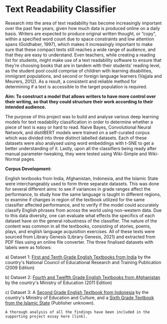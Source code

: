 # Text Readability Classifier

Research into the area of text readability has become increasingly important over the past few years, given how much data is produced online on a daily basis.
Writers are expected to produce original written thought, or “copy”, within a specified word count due to space constraints and low attention spans (Goldhaber,
1997), which makes it increasingly important to make sure that these compact texts still reaches a wide range of audience, and that they are easy to understand.
Even teachers, while creating a reading list for students, might make use of a text readability software to ensure that they’re choosing books that are in tandem
with their students’ reading level, as the student pool could comprise of children with learning disabilities, immigrant populations, and second or foreign
language learners (Vajjala and Meurers, 2012). As a result, a consistent and reliable method for determining if a text is accessible to the target population is
required.

**Aim: To construct a model that allows writers to have more control over their writing, so that they could structure their work according to their intended
audience.**
 
The purpose of this project was to build and analyse various deep learning models for text readability classification in order to determine whether a piece of
text is easy or hard to read. Naive Bayes, Convolutional Neural Network, and distilBERT models were trained on a self-curated corpus which was divided into
three distinct labelled datasets. Each of these datasets were also analysed using word embeddings with t-SNE to get a better understanding of it. Lastly, upon
all the classifiers being ready after manual parameter-tweaking, they were tested using Wiki-Simple and Wiki-Normal pages. 

**Corpus Development:**

English textbooks from India, Afghanistan, Indonesia, and the Islamic State were interchangeably used to form three separate datasets. This was done for several
different aims: to see if variances in grade ranges affect the performance, to study how the same language is taught in different regions, to examine if changes
in region of the textbook utilized for the same classifier affected performance, and to verify if the model could accurately classify English phrases from across
the world using non-western data. Due to this data diversity, one can evaluate what effects the specifics of each dataset have on the general robustness of the
classifier. The nature of the content was common in all the textbooks, consisting of stories, poems, plays, and english language acquisition exercises. All of
these texts were sourced from Library Genesis (Library Genesis, 2021) and extracted from PDF files using an online file converter. The three finalised datasets
with labels were as follows:
 
a)	Dataset 1: [First and Tenth Grade English Textbooks from India](https://libgen.is/search.php?req=ncert+english&open=0&res=25&view=simple&phrase=1&column=def) by the country's National Council of Educational Research and Training Publication (2009 Edition)

b)	Dataset 2: [Fourth and Twelfth Grade English Textbooks from Afghanistan](https://libgen.is/search.php?req=afghanistan+english&lg_topic=libgen&open=0&view=simple&res=25&phrase=1&column=def) by the country's Ministry of Education (2011 Edition)

c) Dataset 3: A [Second Grade English Textbook from Indonesia](https://libgen.is/book/index.php?md5=42EEC448F886A2790FC9AE5A2526F0C4) by the country's Ministry of Education and Culture, and a [Sixth Grade Textbook from the Islamic State](https://libgen.is/search.php?req=islamic+state+english&open=0&res=25&view=simple&phrase=1&column=def) (Publisher unknown).

`A thorough analysis of all the findings have been included in the supporting project essay here [link].` 



